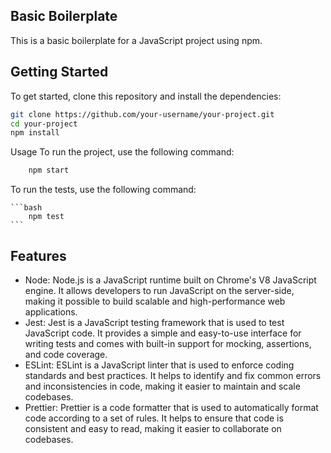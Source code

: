 ## Basic Boilerplate

This is a basic boilerplate for a JavaScript project using npm.

## Getting Started

To get started, clone this repository and install the dependencies:

```bash
git clone https://github.com/your-username/your-project.git
cd your-project
npm install
```
Usage
To run the project, use the following command:
    
```bash
    npm start
```

To run the tests, use the following command:
        
    ```bash
        npm test
    ``` 

## Features

- Node: Node.js is a JavaScript runtime built on Chrome's V8 JavaScript engine. It allows developers to run JavaScript on the server-side, making it possible to build scalable and high-performance web applications.
- Jest: Jest is a JavaScript testing framework that is used to test JavaScript code. It provides a simple and easy-to-use interface for writing tests and comes with built-in support for mocking, assertions, and code coverage.
- ESLint: ESLint is a JavaScript linter that is used to enforce coding standards and best practices. It helps to identify and fix common errors and inconsistencies in code, making it easier to maintain and scale codebases.
- Prettier: Prettier is a code formatter that is used to automatically format code according to a set of rules. It helps to ensure that code is consistent and easy to read, making it easier to collaborate on codebases.

